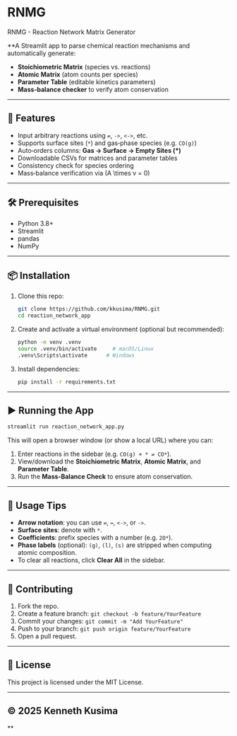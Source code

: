 # RNMG
RNMG - Reaction Network Matrix Generator

**A Streamlit app to parse chemical reaction mechanisms and automatically generate:

- **Stoichiometric Matrix** (species vs. reactions)
- **Atomic Matrix** (atom counts per species)
- **Parameter Table** (editable kinetics parameters)
- **Mass‑balance checker** to verify atom conservation

---

## 🚀 Features

- Input arbitrary reactions using `⇌`, `->`, `<->`, etc.
- Supports surface sites (`*`) and gas‑phase species (e.g. `CO(g)`)
- Auto‑orders columns: **Gas → Surface → Empty Sites (*)**
- Downloadable CSVs for matrices and parameter tables
- Consistency check for species ordering
- Mass‑balance verification via \(A \times v = 0\)

---

## 🛠️ Prerequisites

- Python 3.8+
- Streamlit
- pandas
- NumPy

---

## 📦 Installation

1. Clone this repo:
   ```bash
   git clone https://github.com/kkusima/RNMG.git
   cd reaction_network_app
   ```
2. Create and activate a virtual environment (optional but recommended):
   ```bash
   python -m venv .venv
   source .venv/bin/activate     # macOS/Linux
   .venv\Scripts\activate      # Windows
   ```
3. Install dependencies:
   ```bash
   pip install -r requirements.txt
   ```

---

## ▶️ Running the App

```bash
streamlit run reaction_network_app.py
```

This will open a browser window (or show a local URL) where you can:

1. Enter reactions in the sidebar (e.g. `CO(g) + * ⇌ CO*`).
2. View/download the **Stoichiometric Matrix**, **Atomic Matrix**, and **Parameter Table**.
3. Run the **Mass‑Balance Check** to ensure atom conservation.

---

## 📝 Usage Tips

- **Arrow notation**: you can use `⇌`, `↔`, `<->`, or `->`.
- **Surface sites**: denote with `*`.
- **Coefficients**: prefix species with a number (e.g. `2O*`).
- **Phase labels** (optional): `(g)`, `(l)`, `(s)` are stripped when computing atomic composition.
- To clear all reactions, click **Clear All** in the sidebar.

---

## 🤝 Contributing

1. Fork the repo.
2. Create a feature branch: `git checkout -b feature/YourFeature`
3. Commit your changes: `git commit -m "Add YourFeature"`
4. Push to your branch: `git push origin feature/YourFeature`
5. Open a pull request.

---

## 📄 License

This project is licensed under the MIT License.

---

## © 2025 Kenneth Kusima
**
